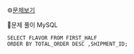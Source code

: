 ⚙[문제보기](https://programmers.co.kr/learn/courses/30/lessons/59036)


🔎문제 풀이
MySQL
```MySQL
SELECT FLAVOR FROM FIRST_HALF
ORDER BY TOTAL_ORDER DESC ,SHIPMENT_ID;
```